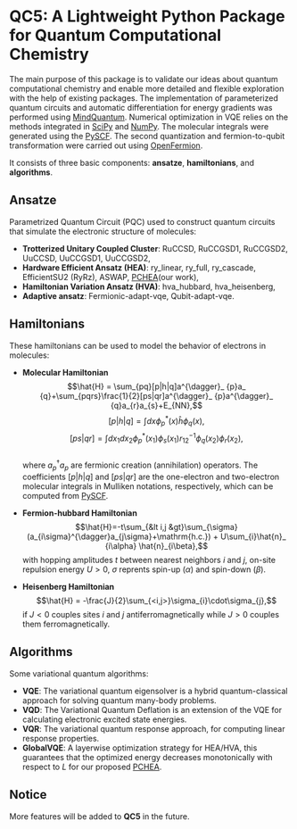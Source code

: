 # QC5: A Lightweight Python Package for Quantum Computational Chemistry

The main purpose of this package is to validate our ideas about quantum computational chemistry and enable more detailed and flexible exploration with the help of existing packages. The implementation of parameterized quantum circuits and automatic differentiation for energy gradients was performed using [MindQuantum](https://github.com/mindspore-ai/mindquantum.git). Numerical optimization in VQE relies on the methods integrated in [SciPy](https://github.com/scipy/scipy.git) and [NumPy](https://github.com/numpy/numpy.git). The molecular integrals were generated using the [PySCF](https://github.com/pyscf/pyscf.git). The second quantization and fermion-to-qubit transformation were carried out using [OpenFermion](https://github.com/quantumlib/OpenFermion.git).

It consists of three basic components: **ansatze**, **hamiltonians**, and **algorithms**. 

## Ansatze

Parametrized Quantum Circuit (PQC) used to construct quantum circuits that simulate the electronic structure of molecules:

- **Trotterized Unitary Coupled Cluster**: RuCCSD, RuCCGSD1, RuCCGSD2, UuCCSD, UuCCGSD1, UuCCGSD2,
- **Hardware Efficient Ansatz (HEA)**: ry_linear, ry_full, ry_cascade, EfficientSU2 (RyRz), ASWAP, [PCHEA](https://doi.org/10.48550/arXiv.2105.10275)(our work),
- **Hamiltonian Variation Ansatz (HVA)**: hva_hubbard, hva_heisenberg,
- **Adaptive ansatz**: Fermionic-adapt-vqe, Qubit-adapt-vqe.

## Hamiltonians

These hamiltonians can be used to model the behavior of electrons in molecules:

- **Molecular Hamiltonian** $$\hat{H} = \sum_{pq}[p|h|q]a^{\dagger}_ {p}a_ {q}+\sum_{pqrs}\frac{1}{2}[ps|qr]a^{\dagger}_ {p}a^{\dagger}_ {q}a_{r}a_{s}+E_{NN},$$
$$[p|h|q] = \int dx \phi^{* }_ {p}(x)\hat{h}\phi_ {q}(x),$$
$$[ps|qr] = \int dx_ {1}dx_ {2}\phi^{* }_ {p}(x_ {1})\phi_ {s}(x_ {1})r^{-1}_ {12}\phi_ {q}(x_ {2})\phi_ {r}(x_ {2}),$$  
where $a^{\dagger}_ {p}a_{p}$ are fermionic creation (annihilation) operators. The coefficients $[p|h|q]$ and $[ps|qr]$ are the one-electron and two-electron molecular integrals in Mulliken notations, respectively, which can be computed from [PySCF](https://github.com/pyscf/pyscf.git).  


- **Fermion-hubbard Hamiltonian**
$$\hat{H}=-t\sum_{&lt i,j &gt}\sum_{\sigma}(a_{i\sigma}^{\dagger}a_{j\sigma}+\mathrm{h.c.}) + U\sum_{i}\hat{n}_ {i\alpha} \hat{n}_{i\beta},$$
with hopping amplitudes $t$ between nearest neighbors $i$ and $j$, on-site repulsion energy $U>0$, $\sigma$ reprents spin-up ($\alpha$) and spin-down ($\beta$).  


- **Heisenberg Hamiltonian** $$\hat{H} = -\frac{J}{2}\sum_{<i,j>}\sigma_{i}\cdot\sigma_{j},$$
if $J<0$ couples sites $i$ and $j$ antiferromagnetically while $J>0$ couples them ferromagnetically. 

## Algorithms

Some variational quantum algorithms:  

- **VQE**: The variational quantum eigensolver is a hybrid quantum-classical approach for solving quantum many-body problems.  
- **VQD**: The Variational Quantum Deflation is an extension of the VQE for calculating electronic excited state energies.
- **VQR**: The variational quantum response approach, for computing linear response properties.  
- **GlobalVQE**: A layerwise optimization strategy for HEA/HVA, this guarantees that the optimized energy decreases monotonically with respect to $L$ for our proposed [PCHEA](https://doi.org/10.48550/arXiv.2105.10275).

## Notice

More features will be added to **QC5** in the future.

